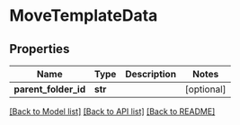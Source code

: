 # MoveTemplateData

## Properties
Name | Type | Description | Notes
------------ | ------------- | ------------- | -------------
**parent_folder_id** | **str** |  | [optional] 

[[Back to Model list]](../README.md#documentation-for-models) [[Back to API list]](../README.md#documentation-for-api-endpoints) [[Back to README]](../README.md)


